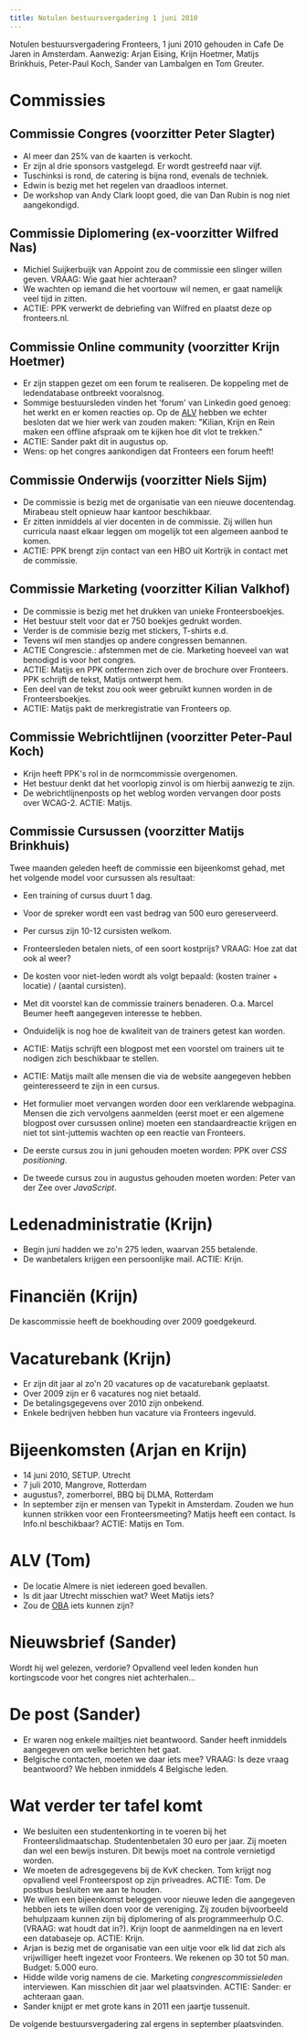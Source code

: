 ```yaml
---
title: Notulen bestuursvergadering 1 juni 2010
---
```

Notulen bestuursvergadering Fronteers, 1 juni 2010 gehouden in Cafe De Jaren in Amsterdam. Aanwezig: Arjan Eising, Krijn Hoetmer, Matijs Brinkhuis, Peter-Paul Koch, Sander van Lambalgen en Tom Greuter.

# Commissies

## Commissie Congres (voorzitter Peter Slagter)

* Al meer dan 25% van de kaarten is verkocht.
* Er zijn al drie sponsors vastgelegd. Er wordt gestreefd naar vijf.
* Tuschinksi is rond, de catering is bijna rond, evenals de techniek.
* Edwin is bezig met het regelen van draadloos internet.
* De workshop van Andy Clark loopt goed, die van Dan Rubin is nog niet aangekondigd.

## Commissie Diplomering (ex-voorzitter Wilfred Nas)

* Michiel Suijkerbuijk van Appoint zou de commissie een slinger willen geven. VRAAG: Wie gaat hier achteraan?
* We wachten op iemand die het voortouw wil nemen, er gaat namelijk veel tijd in zitten.
* ACTIE: PPK verwerkt de debriefing van Wilfred en plaatst deze op fronteers.nl.

## Commissie Online community (voorzitter Krijn Hoetmer)

* Er zijn stappen gezet om een forum te realiseren. De koppeling met de ledendatabase ontbreekt vooralsnog.
* Sommige bestuursleden vinden het 'forum' van Linkedin goed genoeg: het werkt en er komen reacties op. Op de [ALV](/vereniging/bestuur/notulen/27-11-2009) hebben we echter besloten dat we hier werk van zouden maken: "Kilian, Krijn en Rein maken een offline afspraak om te kijken hoe dit vlot te trekken."
* ACTIE: Sander pakt dit in augustus op.
* Wens: op het congres aankondigen dat Fronteers een forum heeft!

## Commissie Onderwijs (voorzitter Niels Sijm)

* De commissie is bezig met de organisatie van een nieuwe docentendag. Mirabeau stelt opnieuw haar kantoor beschikbaar.
* Er zitten inmiddels al vier docenten in de commissie. Zij willen hun curricula naast elkaar leggen om mogelijk tot een algemeen aanbod te komen.
* ACTIE: PPK brengt zijn contact van een HBO uit Kortrijk in contact met de commissie.

## Commissie Marketing (voorzitter Kilian Valkhof)

* De commissie is bezig met het drukken van unieke Fronteersboekjes.
* Het bestuur stelt voor dat er 750 boekjes gedrukt worden.
* Verder is de commisie bezig met stickers, T-shirts e.d.
* Tevens wil men standjes op andere congressen bemannen.
* ACTIE Congrescie.: afstemmen met de cie. Marketing hoeveel van wat benodigd is voor het congres.
* ACTIE: Matijs en PPK ontfermen zich over de brochure over Fronteers. PPK schrijft de tekst, Matijs ontwerpt hem.
* Een deel van de tekst zou ook weer gebruikt kunnen worden in de Fronteersboekjes.
* ACTIE: Matijs pakt de merkregistratie van Fronteers op.

## Commissie Webrichtlijnen (voorzitter Peter-Paul Koch)

* Krijn heeft PPK's rol in de normcommissie overgenomen.
* Het bestuur denkt dat het voorlopig zinvol is om hierbij aanwezig te zijn.
* De webrichtlijnenposts op het weblog worden vervangen door posts over WCAG-2. ACTIE: Matijs.

## Commissie Cursussen (voorzitter Matijs Brinkhuis)

Twee maanden geleden heeft de commissie een bijeenkomst gehad, met het volgende model voor cursussen als resultaat:

* Een training of cursus duurt 1 dag.
* Voor de spreker wordt een vast bedrag van 500 euro gereserveerd.
* Per cursus zijn 10-12 cursisten welkom.
* Fronteersleden betalen niets, of een soort kostprijs? VRAAG: Hoe zat dat ook al weer?
* De kosten voor niet-leden wordt als volgt bepaald: (kosten trainer + locatie) / (aantal cursisten).

* Met dit voorstel kan de commissie trainers benaderen. O.a. Marcel Beumer heeft aangegeven interesse te hebben.
* Onduidelijk is nog hoe de kwaliteit van de trainers getest kan worden.
* ACTIE: Matijs schrijft een blogpost met een voorstel om trainers uit te nodigen zich beschikbaar te stellen.
* ACTIE: Matijs mailt alle mensen die via de website aangegeven hebben geinteresseerd te zijn in een cursus.
* Het formulier moet vervangen worden door een verklarende webpagina. Mensen die zich vervolgens aanmelden (eerst moet er een algemene blogpost over cursussen online) moeten een standaardreactie krijgen en niet tot sint-juttemis wachten op een reactie van Fronteers.

* De eerste cursus zou in juni gehouden moeten worden: PPK over _CSS positioning_.
* De tweede cursus zou in augustus gehouden moeten worden: Peter van der Zee over _JavaScript_.

# Ledenadministratie (Krijn)

* Begin juni hadden we zo'n 275 leden, waarvan 255 betalende.
* De wanbetalers krijgen een persoonlijke mail. ACTIE: Krijn.

# Financiën (Krijn)

De kascommissie heeft de boekhouding over 2009 goedgekeurd.

# Vacaturebank (Krijn)

* Er zijn dit jaar al zo'n 20 vacatures op de vacaturebank geplaatst.
* Over 2009 zijn er 6 vacatures nog niet betaald.
* De betalingsgegevens over 2010 zijn onbekend.
* Enkele bedrijven hebben hun vacature via Fronteers ingevuld.

# Bijeenkomsten (Arjan en Krijn)

* 14 juni 2010, SETUP. Utrecht
* 7 juli 2010, Mangrove, Rotterdam
* augustus?, zomerborrel, BBQ bij DLMA, Rotterdam
* In september zijn er mensen van Typekit in Amsterdam. Zouden we hun kunnen strikken voor een Fronteersmeeting? Matijs heeft een contact. Is Info.nl beschikbaar? ACTIE: Matijs en Tom.

# ALV (Tom)

* De locatie Almere is niet iedereen goed bevallen.
* Is dit jaar Utrecht misschien wat? Weet Matijs iets?
* Zou de [OBA](http://www.oba.nl/) iets kunnen zijn?

# Nieuwsbrief (Sander)

Wordt hij wel gelezen, verdorie? Opvallend veel leden konden hun kortingscode voor het congres niet achterhalen...

# De post (Sander)

* Er waren nog enkele mailtjes niet beantwoord. Sander heeft inmiddels aangegeven om welke berichten het gaat.
* Belgische contacten, moeten we daar iets mee? VRAAG: Is deze vraag beantwoord? We hebben inmiddels 4 Belgische leden.

# Wat verder ter tafel komt

* We besluiten een studentenkorting in te voeren bij het Fronteerslidmaatschap. Studentenbetalen 30 euro per jaar. Zij moeten dan wel een bewijs insturen. Dit bewijs moet na controle vernietigd worden.
* We moeten de adresgegevens bij de KvK checken. Tom krijgt nog opvallend veel Fronteerspost op zijn priveadres. ACTIE: Tom. De postbus besluiten we aan te houden.
* We willen een bijeenkomst beleggen voor nieuwe leden die aangegeven hebben iets te willen doen voor de vereniging. Zij zouden bijvoorbeeld behulpzaam kunnen zijn bij diplomering of als programmeerhulp O.C. (VRAAG: wat houdt dat in?). Krijn loopt de aanmeldingen na en levert een databaseje op. ACTIE: Krijn.
* Arjan is bezig met de organisatie van een uitje voor elk lid dat zich als vrijwilliger heeft ingezet voor Fronteers. We rekenen op 30 tot 50 man. Budget: 5.000 euro.
* Hidde wilde vorig namens de cie. Marketing _congrescommissieleden_ interviewen. Kan misschien dit jaar wel plaatsvinden. ACTIE: Sander: er achteraan gaan.
* Sander knijpt er met grote kans in 2011 een jaartje tussenuit.

De volgende bestuursvergadering zal ergens in september plaatsvinden.
